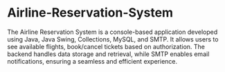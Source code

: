 # Airline-Reservation-System
The Airline Reservation System is a console-based application developed using Java, Java Swing, Collections, MySQL, and SMTP. It allows users to see available flights, book/cancel tickets based on authorization. The backend handles data storage and retrieval, while SMTP enables email notifications, ensuring a seamless and efficient experience.
